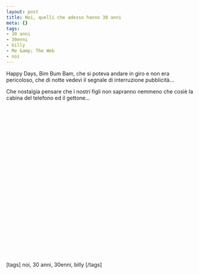 ```yaml
--- 
layout: post
title: Noi, quelli che adesso hanno 30 anni
meta: {}
tags: 
- 30 anni
- 30enni
- billy
- Me &amp; The Web
- noi
---
```

Happy Days, Bim Bum Bam, che si poteva andare in giro e non era pericoloso, che di notte vedevi il segnale di interruzione pubblicità...  
  
Che nostalgia pensare che i nostri figli non sapranno nemmeno che cosìè la cabina del telefono ed il gettone...  
  
<object width="535" height="400"><param name="movie" value="http://www.youtube.com/v/6Sruw0Wr5zI&rel=1"></param><param name="wmode" value="transparent"></param><embed src="http://www.youtube.com/v/6Sruw0Wr5zI&rel=1" type="application/x-shockwave-flash" wmode="transparent" width="535" height="400"></embed></object>  
  
[tags] noi, 30 anni, 30enni, billy [/tags] 
